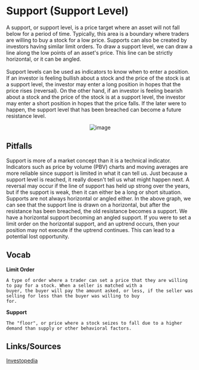 # Support (Support Level)

A support, or support level, is a price target where an asset will not fall below for a period of time. Typically, this area is a boundary where
traders are willing to buy a stock for a low price. Supports can also be created by investors having similar limit orders. To draw a support
level, we can draw a line along the low points of an asset's price. This line can be strictly horizontal, or it can be angled.<br><br>
Support levels can be used as indicators to know when to enter a position. If an investor is feeling bullish about a stock and the price of
the stock is at a support level, the investor may enter a long position in hopes that the price rises (reversal). On the other hand, if an
investor is feeling bearish about a stock and the price of the stock is at a support level, the investor may enter a short position in hopes
that the price falls. If the later were to happen, the support level that has been breached can become a future resistance level.

<div align = "center"><img src = "https://priceaction.com/wp-content/uploads/2015/08/SR1.png" alt = image></div>

## Pitfalls

Support is more of a market concept than it is a technical indicator. Indicators such as price by volume (PBV) charts and moving averages
are more reliable since support is limited in what it can tell us. Just because a support level is reached, it really doesn't tell us what might
happen next. A reversal may occur if the line of support has held up strong over the years, but if the support is weak, then it can either be
a long or short situation. Supports are not always horizontal or angled either. In the above graph, we can see that the support line is
drawn on a horizontal, but after the resistance has been breached, the old resistance becomes a support. We have a horizontal support
becoming an angled support. If you were to set a limit order on the horizontal support, and an uptrend occurs, then your position may
not execute if the uptrend continues. This can lead to a potential lost opportunity.

## Vocab

<b>Limit Order</b>
```
A type of order where a trader can set a price that they are willing to pay for a stock. When a seller is matched with a
buyer, the buyer will pay the amount asked, or less, if the seller was selling for less than the buyer was willing to buy
for. 
```

<b>Support</b>
```
The "floor", or price where a stock seizes to fall due to a higher demand than supply or other behavioral factors.
```

## Links/Sources
[Investopedia](https://www.investopedia.com/terms/s/support.asp)
